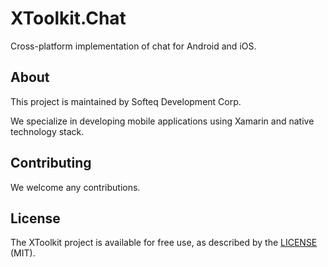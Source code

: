 # XToolkit.Chat

Cross-platform implementation of chat for Android and iOS.

## About

This project is maintained by Softeq Development Corp.

We specialize in developing mobile applications using Xamarin and native technology stack.

## Contributing

We welcome any contributions.

## License

The XToolkit project is available for free use, as described by the [LICENSE](/LICENSE) (MIT).